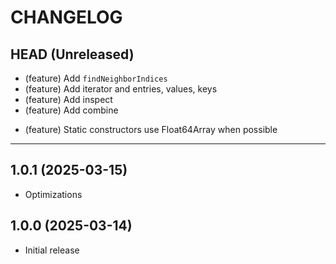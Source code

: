 # CHANGELOG

## HEAD (Unreleased)

- (feature) Add `findNeighborIndices`
- (feature) Add iterator and entries, values, keys
- (feature) Add inspect
- (feature) Add combine
* (feature) Static constructors use Float64Array when possible

---

## 1.0.1 (2025-03-15)

- Optimizations

## 1.0.0 (2025-03-14)

- Initial release
